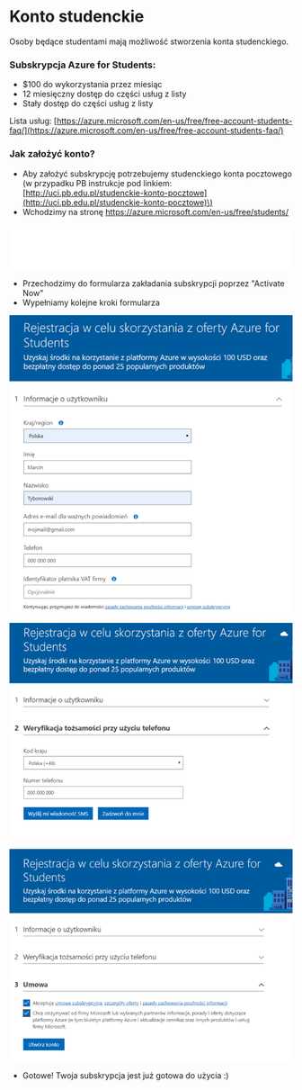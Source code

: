 # Konto studenckie

Osoby będące studentami mają możliwość stworzenia konta studenckiego.

### Subskrypcja Azure for Students:

* $100 do wykorzystania przez miesiąc
* 12 miesięczny dostęp do części usług z listy
* Stały dostęp do części usług z listy

Lista usług: [https://azure.microsoft.com/en-us/free/free-account-students-faq/](https://azure.microsoft.com/en-us/free/free-account-students-faq/)

### Jak założyć konto?

* Aby założyć subskrypcję potrzebujemy studenckiego konta pocztowego \(w przypadku PB instrukcje pod linkiem: [http://uci.pb.edu.pl/studenckie-konto-pocztowe](http://uci.pb.edu.pl/studenckie-konto-pocztowe)\)
* Wchodzimy na stronę [https://azure.microsoft.com/en-us/free/students/
  ](https://azure.microsoft.com/en-us/free/students/
  )

![](../.gitbook/assets/image.png)

* Przechodzimy do formularza zakładania subskrypcji poprzez "Activate Now"
* Wypełniamy kolejne kroki formularza

![](../.gitbook/assets/image%20%2875%29.png)

![](../.gitbook/assets/image%20%282%29.png)

![](../.gitbook/assets/image%20%2863%29.png)

* Gotowe! Twoja subskrypcja jest już gotowa do użycia :\)

